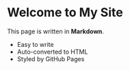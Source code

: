 # Welcome to My Site

This page is written in **Markdown**.

- Easy to write
- Auto-converted to HTML
- Styled by GitHub Pages

